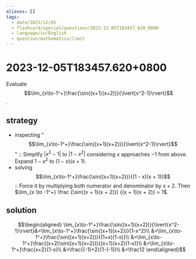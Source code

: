 ```yaml
---
aliases: []
tags:
  - date/2023/12/05
  - flashcard/special/questions/2023-12-05T183457_620_0800
  - language/in/English
  - question/mathematics/limit
---
```


# 2023-12-05T183457.620+0800

Evaluate $$\lim_{x\to-1^+}\frac{\sin((x+1)(x+2))}{\lvert{x^2-1}\rvert}$$.

## strategy

- inspecting "$$\lim_{x\to-1^+}\frac{\sin((x+1)(x+2))}{\lvert{x^2-1}\rvert}$$" :: Simplify $\lvert x^2 - 1 \rvert$ to $\lvert 1 - x^2 \rvert$ considering $x$ approaches $-1$ from above. Expand $1 - x^2$ to $(1 - x)(x + 1)$. <!--SR:!2024-08-16,31,270-->
- solving $$\lim_{x\to-1^+}\frac{\sin((x+1)(x+2))}{(1 - x)(x + 1)}$$ :: Force it by multiplying both numerator and denominator by $x + 2$. Then $\lim_{x \to -1^+} \frac {\sin((x + 1)(x + 2))} {(x + 1)(x + 2)} = 1$. <!--SR:!2024-07-24,17,290-->

## solution

$$\begin{aligned}
\lim_{x\to-1^+}\frac{\sin((x+1)(x+2))}{\lvert{x^2-1}\rvert}&=\lim_{x\to-1^+}\frac{\sin((x+1)(x+2))}{1-x^2}\\
&=\lim_{x\to-1^+}\frac{\sin((x+1)(x+2))}{(1+x)(1-x)}\\
&=\lim_{x\to-1^+}\frac{(x+2)\sin((x+1)(x+2))}{(x+1)(x+2)(1-x)}\\
&=\lim_{x\to-1^+}\frac{x+2}{1-x}\\
&=\frac{(-1)+2}{1-(-1)}\\
&=\frac12
\end{aligned}$$
